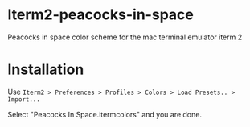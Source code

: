 # Iterm2-peacocks-in-space
Peacocks in space color scheme for the mac terminal emulator iterm 2

# Installation
Use 
`Iterm2 > Preferences > Profiles > Colors > Load Presets.. > Import...`

Select "Peacocks In Space.itermcolors" and you are done.
